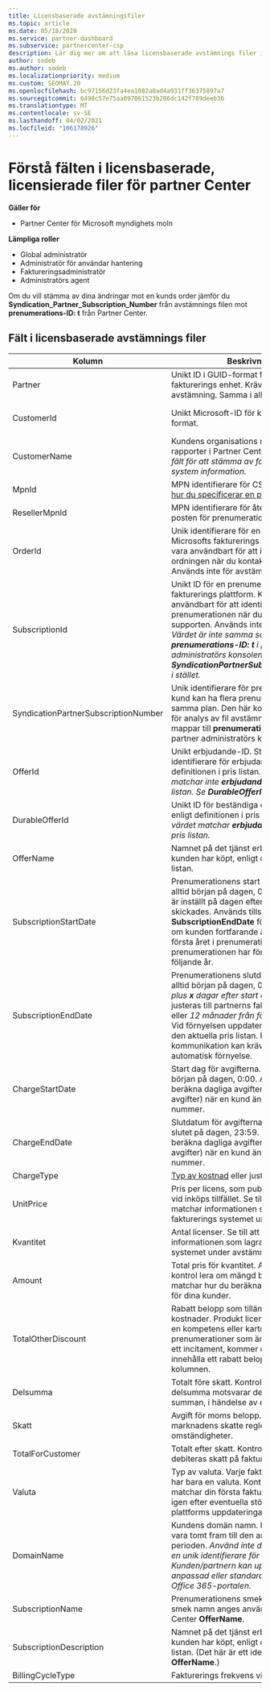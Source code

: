 ```yaml
---
title: Licensbaserade avstämningsfiler
ms.topic: article
ms.date: 05/18/2020
ms.service: partner-dashboard
ms.subservice: partnercenter-csp
description: Lär dig mer om att läsa licensbaserade avstämnings filer i Partner Center. I den här artikeln beskrivs innebörden av varje fält i din licensbaserade rekognoseringar-fil.
author: sodeb
ms.author: sodeb
ms.localizationpriority: medium
ms.custom: SEOMAY.20
ms.openlocfilehash: bc97156d23fa4ea1082a0ad4a931ff36375897a7
ms.sourcegitcommit: 6498c57e75aa097861523b206dc142f789deeb36
ms.translationtype: MT
ms.contentlocale: sv-SE
ms.lasthandoff: 04/02/2021
ms.locfileid: "106178926"
---
```

# <a name="understand-the-fields-in-partner-center-license-based-reconciliation-files"></a>Förstå fälten i licensbaserade, licensierade filer för partner Center

**Gäller för**

- Partner Center för Microsoft myndighets moln

**Lämpliga roller**

- Global administratör
- Administratör för användar hantering
- Faktureringsadministratör
- Administratörs agent

Om du vill stämma av dina ändringar mot en kunds order jämför du **Syndication_Partner_Subscription_Number** från avstämnings filen mot **prenumerations-ID: t** från Partner Center.

## <a name="fields-in-license-based-reconciliation-files"></a>Fält i licensbaserade avstämnings filer

| Kolumn | Beskrivning | Exempelvärde |
| ------ | ----------- | ------------ |
| Partner | Unikt ID i GUID-format för en angiven fakturerings enhet. Krävs inte för avstämning. Samma i alla rader. | *8ddd03642-test-test-test-test-46b58d356b4e* |
| CustomerId | Unikt Microsoft-ID för kunden i GUID-format. | *12ABCD34-001A-BCD2-987C-3210ABCD5678* |
| CustomerName | Kundens organisations namn, enligt rapporter i Partner Center. *Mycket viktigt fält för att stämma av fakturan med system information.* | *Testa kund A* |
| MpnId | MPN identifierare för CSP-partnern. Se [hur du specificerar en partner](use-the-reconciliation-files.md#itemize-reconciliation-files-by-partner). | *4390934* |
| ResellerMpnId | MPN identifierare för åter försäljaren av posten för prenumerationen.  |
| OrderId | Unik identifierare för en beställning i Microsofts fakturerings plattform. Kan vara användbart för att identifiera ordningen när du kontaktar supporten. Används inte för avstämning. | *566890604832738111* |
| SubscriptionId | Unikt ID för en prenumeration i Microsofts fakturerings plattform. Kan vara användbart för att identifiera prenumerationen när du kontaktar supporten. Används inte för avstämning. *Värdet är inte samma som **prenumerations-ID: t** i partner administratörs konsolen. Se **SyndicationPartnerSubscriptionNumber** i stället.* | *usCBMgAAAAAAAAIA* |
| SyndicationPartnerSubscriptionNumber | Unik identifierare för prenumerationer. En kund kan ha flera prenumerationer för samma plan. Den här kolumnen är viktig för analys av fil avstämning. Det här fältet mappar till **prenumerations-ID: t** i partner administratörs konsolen. | *fb977ab5-test-test-test-test-24c8d9591708* |
| OfferId | Unikt erbjudande-ID. Standard identifierare för erbjudande, enligt definitionen i pris listan. *Det här värdet matchar inte **erbjudande-ID** från pris listan. Se **DurableOfferID** i stället.* | *FE616D64-E9A8-40EF-843F-152E9BBEF3D1* |
| DurableOfferId | Unikt ID för beständiga erbjudanden, enligt definitionen i pris listan. *Det här värdet matchar **erbjudande-ID: t** från pris listan.* | *1017D7F3-6D7F-4BFA-BDD8-79BC8F104E0C* |
| OfferName | Namnet på det tjänst erbjudande som kunden har köpt, enligt definitionen i pris listan. | *Microsoft Office 365 (plan E3)* |
| SubscriptionStartDate | Prenumerationens start datum. Tiden är alltid början på dagen, 0:00. Det här fältet är inställt på dagen efter det att ordern skickades. Används tillsammans med **SubscriptionEndDate** för att fastställa: om kunden fortfarande är under det första året i prenumerationen eller om prenumerationen har förnyats under följande år. | *2/1/2019 0:00* |
| SubscriptionEndDate | Prenumerationens slutdatum. Tiden är alltid början på dagen, 0:00. *12 månader plus **x** dagar efter start datumet* för att justeras till partnerns fakturerings datum eller *12 månader från förnyelse datumet*. Vid förnyelsen uppdateras priserna till den aktuella pris listan. Kundens kommunikation kan krävas i förväg för automatisk förnyelse. | *2/1/2019 0:00* |
| ChargeStartDate | Start dag för avgifterna. Tiden är alltid början på dagen, 0:00. Används för att beräkna dagliga avgifter *(* proportionella avgifter) när en kund ändrar licens nummer. | *2/1/2019 0:00* |
| ChargeEndDate | Slutdatum för avgifterna. Tiden är alltid slutet på dagen, 23:59. Används för att beräkna dagliga avgifter *(* proportionella avgifter) när en kund ändrar licens nummer. | *2/28/2019 23:59* |
| ChargeType | [Typ av kostnad](recon-file-charge-types.md) eller justering. | Se [debiterings typer](recon-file-charge-types.md). |
| UnitPrice | Pris per licens, som publicerat i pris listan vid inköps tillfället. Se till att detta matchar informationen som lagras i fakturerings systemet under avstämning. | *6,82* |
| Kvantitet | Antal licenser. Se till att detta matchar informationen som lagras i fakturerings systemet under avstämning. | *2* |
| Amount | Total pris för kvantitet. Används för att kontrol lera om mängd beräkningen matchar hur du beräknar det här värdet för dina kunder. | *13,32* |
| TotalOtherDiscount | Rabatt belopp som tillämpas på dessa kostnader. Produkt licenser som ingår i en kompetens eller kartor, eller nya prenumerationer som är berättigade till ett incitament, kommer också att innehålla ett rabatt belopp i den här kolumnen. | *2,32* |
| Delsumma | Totalt före skatt. Kontrollerar om din delsumma motsvarar den förväntade summan, i händelse av en rabatt. | *11* |
| Skatt | Avgift för moms belopp. Baserat på marknadens skatte regler och särskilda omständigheter. | *0* |
| TotalForCustomer | Totalt efter skatt. Kontrollerar om du debiteras skatt på fakturan. | *11* |
| Valuta | Typ av valuta. Varje fakturerings enhet har bara en valuta. Kontrol lera om den matchar din första faktura. Kontrol lera igen efter eventuella större fakturerings plattforms uppdateringar. | *EUR* |
| DomainName | Kundens domän namn. Det här fältet kan vara tomt fram till den andra fakturerings perioden. *Använd inte det här fältet som en unik identifierare för kunden. Kunden/partnern kan uppdatera anpassad eller standard domänen via Office 365-portalen.* | *example.onmicrosoft.com* |
| SubscriptionName | Prenumerationens smek namn. Om inget smek namn anges använder Partner Center **OfferName**. | *PROJECT ONLINE* |
| SubscriptionDescription | Namnet på det tjänst erbjudande som kunden har köpt, enligt definitionen i pris listan. (Det här är ett identiskt fält för **OfferName**.) | *PROJECT ONLINE PREMIUM UTAN PROJECT-KLIENT* |
| BillingCycleType | Fakturerings frekvens vid en tidpunkt.| *Varje månad* |
